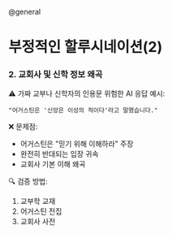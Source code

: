 @general

# 부정적인 할루시네이션(2)

### 2. 교회사 및 신학 정보 왜곡

⚠️ 가짜 교부나 신학자의 인용문
위험한 AI 응답 예시:

```
"어거스틴은 '신앙은 이성의 적이다'라고 말했습니다."
```

❌ 문제점:

- 어거스틴은 "믿기 위해 이해하라" 주장
- 완전히 반대되는 입장 귀속
- 교회사 기본 이해 왜곡

🔍 검증 방법:

1. 교부학 교재
2. 어거스틴 전집
3. 교회사 사전
